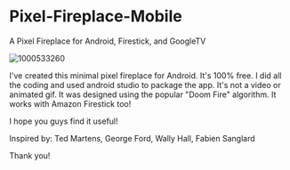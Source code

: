 # Pixel-Fireplace-Mobile
A Pixel Fireplace for Android, Firestick, and GoogleTV

![1000533260](https://github.com/user-attachments/assets/72adf3d8-5b47-45aa-b11a-22926fb346ea)


I've created this minimal pixel fireplace for Android. It's 100% free. I did all the coding and used android studio to package the app. It's not a video or animated gif. It was designed using the popular "Doom Fire" algorithm. It works with Amazon Firestick too!

I hope you guys find it useful!

Inspired by: Ted Martens, George Ford, Wally Hall, Fabien Sanglard

Thank you!

